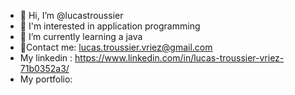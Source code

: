- 👋 Hi, I’m @lucastroussier
- 👀 I'm interested in application programming
- 🌱 I’m currently learning a java
- 📩Contact me: lucas.troussier.vriez@gmail.com
- My linkedin : https://www.linkedin.com/in/lucas-troussier-vriez-71b0352a3/
- My portfolio:  

<!---
lucastroussier/lucastroussier is a ✨ special ✨ repository because its `README.md` (this file) appears on your GitHub profile.
You can click the Preview link to take a look at your changes.
--->

